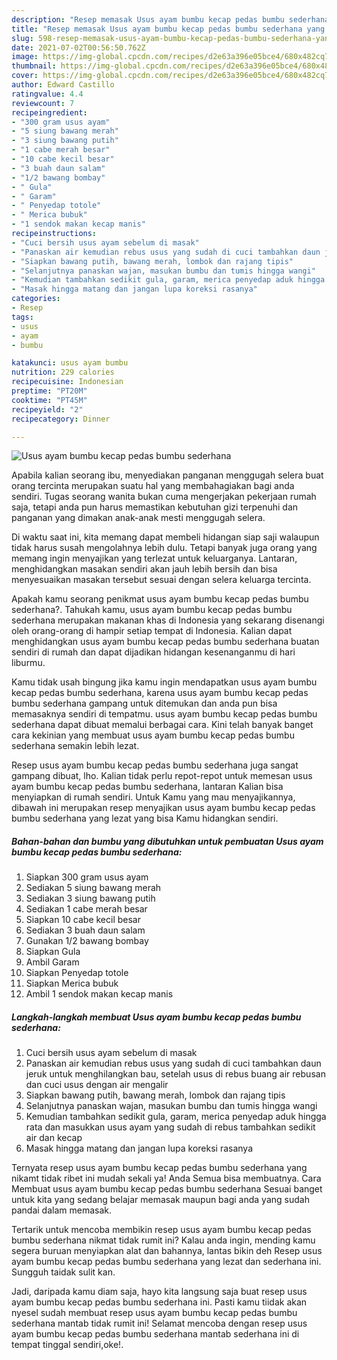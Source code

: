 ```yaml
---
description: "Resep memasak Usus ayam bumbu kecap pedas bumbu sederhana yang lezat Untuk Jualan"
title: "Resep memasak Usus ayam bumbu kecap pedas bumbu sederhana yang lezat Untuk Jualan"
slug: 598-resep-memasak-usus-ayam-bumbu-kecap-pedas-bumbu-sederhana-yang-lezat-untuk-jualan
date: 2021-07-02T00:56:50.762Z
image: https://img-global.cpcdn.com/recipes/d2e63a396e05bce4/680x482cq70/usus-ayam-bumbu-kecap-pedas-bumbu-sederhana-foto-resep-utama.jpg
thumbnail: https://img-global.cpcdn.com/recipes/d2e63a396e05bce4/680x482cq70/usus-ayam-bumbu-kecap-pedas-bumbu-sederhana-foto-resep-utama.jpg
cover: https://img-global.cpcdn.com/recipes/d2e63a396e05bce4/680x482cq70/usus-ayam-bumbu-kecap-pedas-bumbu-sederhana-foto-resep-utama.jpg
author: Edward Castillo
ratingvalue: 4.4
reviewcount: 7
recipeingredient:
- "300 gram usus ayam"
- "5 siung bawang merah"
- "3 siung bawang putih"
- "1 cabe merah besar"
- "10 cabe kecil besar"
- "3 buah daun salam"
- "1/2 bawang bombay"
- " Gula"
- " Garam"
- " Penyedap totole"
- " Merica bubuk"
- "1 sendok makan kecap manis"
recipeinstructions:
- "Cuci bersih usus ayam sebelum di masak"
- "Panaskan air kemudian rebus usus yang sudah di cuci tambahkan daun jeruk untuk menghilangkan bau, setelah usus di rebus buang air rebusan dan cuci usus dengan air mengalir"
- "Siapkan bawang putih, bawang merah, lombok dan rajang tipis"
- "Selanjutnya panaskan wajan, masukan bumbu dan tumis hingga wangi"
- "Kemudian tambahkan sedikit gula, garam, merica penyedap aduk hingga rata dan masukkan usus ayam yang sudah di rebus tambahkan sedikit air dan kecap"
- "Masak hingga matang dan jangan lupa koreksi rasanya"
categories:
- Resep
tags:
- usus
- ayam
- bumbu

katakunci: usus ayam bumbu 
nutrition: 229 calories
recipecuisine: Indonesian
preptime: "PT20M"
cooktime: "PT45M"
recipeyield: "2"
recipecategory: Dinner

---
```



![Usus ayam bumbu kecap pedas bumbu sederhana](https://img-global.cpcdn.com/recipes/d2e63a396e05bce4/680x482cq70/usus-ayam-bumbu-kecap-pedas-bumbu-sederhana-foto-resep-utama.jpg)

Apabila kalian seorang ibu, menyediakan panganan menggugah selera buat orang tercinta merupakan suatu hal yang membahagiakan bagi anda sendiri. Tugas seorang  wanita bukan cuma mengerjakan pekerjaan rumah saja, tetapi anda pun harus memastikan kebutuhan gizi terpenuhi dan panganan yang dimakan anak-anak mesti menggugah selera.

Di waktu  saat ini, kita memang dapat membeli hidangan siap saji walaupun tidak harus susah mengolahnya lebih dulu. Tetapi banyak juga orang yang memang ingin menyajikan yang terlezat untuk keluarganya. Lantaran, menghidangkan masakan sendiri akan jauh lebih bersih dan bisa menyesuaikan masakan tersebut sesuai dengan selera keluarga tercinta. 



Apakah kamu seorang penikmat usus ayam bumbu kecap pedas bumbu sederhana?. Tahukah kamu, usus ayam bumbu kecap pedas bumbu sederhana merupakan makanan khas di Indonesia yang sekarang disenangi oleh orang-orang di hampir setiap tempat di Indonesia. Kalian dapat menghidangkan usus ayam bumbu kecap pedas bumbu sederhana buatan sendiri di rumah dan dapat dijadikan hidangan kesenanganmu di hari liburmu.

Kamu tidak usah bingung jika kamu ingin mendapatkan usus ayam bumbu kecap pedas bumbu sederhana, karena usus ayam bumbu kecap pedas bumbu sederhana gampang untuk ditemukan dan anda pun bisa memasaknya sendiri di tempatmu. usus ayam bumbu kecap pedas bumbu sederhana dapat dibuat memalui berbagai cara. Kini telah banyak banget cara kekinian yang membuat usus ayam bumbu kecap pedas bumbu sederhana semakin lebih lezat.

Resep usus ayam bumbu kecap pedas bumbu sederhana juga sangat gampang dibuat, lho. Kalian tidak perlu repot-repot untuk memesan usus ayam bumbu kecap pedas bumbu sederhana, lantaran Kalian bisa menyiapkan di rumah sendiri. Untuk Kamu yang mau menyajikannya, dibawah ini merupakan resep menyajikan usus ayam bumbu kecap pedas bumbu sederhana yang lezat yang bisa Kamu hidangkan sendiri.

<!--inarticleads1-->

##### Bahan-bahan dan bumbu yang dibutuhkan untuk pembuatan Usus ayam bumbu kecap pedas bumbu sederhana:

1. Siapkan 300 gram usus ayam
1. Sediakan 5 siung bawang merah
1. Sediakan 3 siung bawang putih
1. Sediakan 1 cabe merah besar
1. Siapkan 10 cabe kecil besar
1. Sediakan 3 buah daun salam
1. Gunakan 1/2 bawang bombay
1. Siapkan  Gula
1. Ambil  Garam
1. Siapkan  Penyedap totole
1. Siapkan  Merica bubuk
1. Ambil 1 sendok makan kecap manis




<!--inarticleads2-->

##### Langkah-langkah membuat Usus ayam bumbu kecap pedas bumbu sederhana:

1. Cuci bersih usus ayam sebelum di masak
1. Panaskan air kemudian rebus usus yang sudah di cuci tambahkan daun jeruk untuk menghilangkan bau, setelah usus di rebus buang air rebusan dan cuci usus dengan air mengalir
1. Siapkan bawang putih, bawang merah, lombok dan rajang tipis
1. Selanjutnya panaskan wajan, masukan bumbu dan tumis hingga wangi
1. Kemudian tambahkan sedikit gula, garam, merica penyedap aduk hingga rata dan masukkan usus ayam yang sudah di rebus tambahkan sedikit air dan kecap
1. Masak hingga matang dan jangan lupa koreksi rasanya




Ternyata resep usus ayam bumbu kecap pedas bumbu sederhana yang nikamt tidak ribet ini mudah sekali ya! Anda Semua bisa membuatnya. Cara Membuat usus ayam bumbu kecap pedas bumbu sederhana Sesuai banget untuk kita yang sedang belajar memasak maupun bagi anda yang sudah pandai dalam memasak.

Tertarik untuk mencoba membikin resep usus ayam bumbu kecap pedas bumbu sederhana nikmat tidak rumit ini? Kalau anda ingin, mending kamu segera buruan menyiapkan alat dan bahannya, lantas bikin deh Resep usus ayam bumbu kecap pedas bumbu sederhana yang lezat dan sederhana ini. Sungguh taidak sulit kan. 

Jadi, daripada kamu diam saja, hayo kita langsung saja buat resep usus ayam bumbu kecap pedas bumbu sederhana ini. Pasti kamu tiidak akan nyesel sudah membuat resep usus ayam bumbu kecap pedas bumbu sederhana mantab tidak rumit ini! Selamat mencoba dengan resep usus ayam bumbu kecap pedas bumbu sederhana mantab sederhana ini di tempat tinggal sendiri,oke!.

